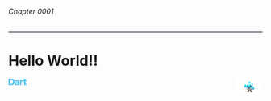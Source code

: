 <body>

<h6>Chapter 0001</h6>


<hr style="height:2px;border-width:0;color:#606D7E;background-color:#606D7E">

<h1>Hello World!!</h1>

<img style="float:left;" height="13px"  src="../../assets/dart/dart.svg"/>
<img style="float:right;" height="30px"  src="../../assets/dart/mascot.png"/>



</body>

